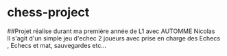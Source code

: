 # chess-project  
##Projet réalise durant ma première année de L1 avec AUTOMME Nicolas  
Il s'agit d'un simple jeu d'echec 2 joueurs avec prise en charge des Echecs , Echecs et mat, sauvegardes etc...
